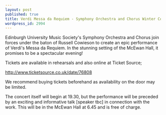 ```yaml
---
layout: post
published: true
title: Verdi Messa da Requiem - Symphony Orchestra and Chorus Winter Concert
wordpress_id: 2994
---
```


Edinburgh University Music Society's Symphony Orchestra and Chorus join forces under the baton of Russell Cowieson to create an epic performance of Verdi's Messa da Requiem. In the stunning setting of the McEwan Hall, it promises to be a spectacular evening!

Tickets are available in rehearsals and also online at Ticket Source;

<a href="http://www.ticketsource.co.uk/date/76808">http://www.ticketsource.co.uk/date/76808</a>

We recommend buying tickets beforehand as availability on the door may be limited.

The concert itself will begin at 19.30, but the performance will be preceded by an exciting and informative talk [speaker tbc] in connection with the work. This will be in the McEwan Hall at 6.45 and is free of charge.
